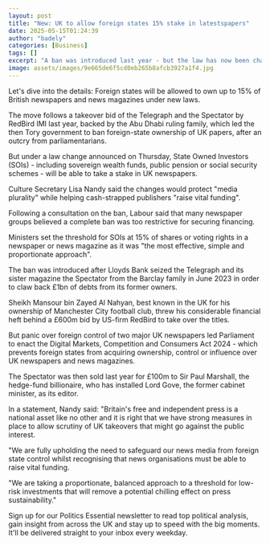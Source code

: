 ```yaml
---
layout: post
title: "New: UK to allow foreign states 15% stake in latestspapers"
date: 2025-05-15T01:24:39
author: "badely"
categories: [Business]
tags: []
excerpt: "A ban was introduced last year - but the law has now been changed to help cash-strapped publishers raise funding."
image: assets/images/9e665de6f5cd0eb265b8afcb3927a1f4.jpg
---
```


Let's dive into the details: Foreign states will be allowed to own up to 15% of British newspapers and news magazines under new laws.

The move follows a takeover bid of the Telegraph and the Spectator by RedBird IMI last year, backed by the Abu Dhabi ruling family, which led the then Tory government to ban foreign-state ownership of UK papers, after an outcry from parliamentarians.

But under a law change announced on Thursday, State Owned Investors (SOIs) - including sovereign wealth funds, public pension or social security schemes - will be able to take a stake in UK newspapers.

Culture Secretary Lisa Nandy said the changes would protect "media plurality" while helping cash-strapped publishers "raise vital funding".

Following a consultation on the ban, Labour said that many newspaper groups believed a complete ban was too restrictive for securing financing.

Ministers set the threshold for SOIs at 15% of shares or voting rights in a newspaper or news magazine as it was "the most effective, simple and proportionate approach". 

The ban was introduced after Lloyds Bank seized the Telegraph and its sister magazine the Spectator from the Barclay family in June 2023 in order to claw back £1bn of debts from its former owners.

Sheikh Mansour bin Zayed Al Nahyan, best known in the UK for his ownership of Manchester City football club, threw his considerable financial heft behind a £600m bid by US-firm RedBird to take over the titles.

But panic over foreign control of two major UK newspapers led Parliament to enact the Digital Markets, Competition and Consumers Act 2024 - which prevents foreign states from acquiring ownership, control or influence over UK newspapers and news magazines.

The Spectator was then sold last year for £100m to Sir Paul Marshall, the hedge-fund billionaire, who has installed Lord Gove, the former cabinet minister, as its editor.

In a statement, Nandy said: "Britain's free and independent press is a national asset like no other and it is right that we have strong measures in place to allow scrutiny of UK takeovers that might go against the public interest.

"We are fully upholding the need to safeguard our news media from foreign state control whilst recognising that news organisations must be able to raise vital funding. 

"We are taking a proportionate, balanced approach to a threshold for low-risk investments that will remove a potential chilling effect on press sustainability."

Sign up for our Politics Essential newsletter to read top political analysis, gain insight from across the UK and stay up to speed with the big moments. It'll be delivered straight to your inbox every weekday.

